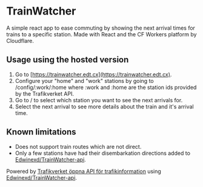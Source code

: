 # TrainWatcher
A simple react app to ease commuting by showing the next arrival times for trains to a specific station.
Made with React and the CF Workers platform by Cloudflare.

## Usage using the hosted version
1. Go to [https://trainwatcher.edt.cx](https://trainwatcher.edt.cx). 
2. Configure your "home" and "work" stations by going to /config/:work/:home where :work and :home are the station ids provided by the Trafikverket API.
3. Go to / to select which station you want to see the next arrivals for.
4. Select the next arrival to see more details about the train and it's arrival time.


## Known limitations
- Does not support train routes which are not direct.
- Only a few stations have had their disembarkation directions added to [Edwinexd/TrainWatcher-api](https://github.com/Edwinexd/TrainWatcher-api).

Powered by [Trafikverket öppna API för trafikinformation](https://api.trafikinfo.trafikverket.se/) using [Edwinexd/TrainWatcher-api](https://github.com/Edwinexd/TrainWatcher-api).